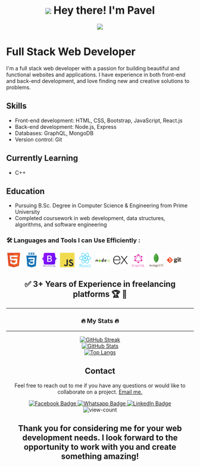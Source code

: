 <div align="center" width="100%">
  
  <h1>
    <img src="https://media.giphy.com/media/hvRJCLFzcasrR4ia7z/giphy.gif" width="50px"/>
    Hey there! I'm Pavel
  </h1>
  
  <img src="https://media.giphy.com/media/DCBuTtOtzhrGK5sdNv/giphy.gif"/><br/>
  
</div>
  
# Full Stack Web Developer
I'm a full stack web developer with a passion for building beautiful and functional websites and applications. I have experience in both front-end and back-end development, and love finding new and creative solutions to problems.
  
## Skills
- Front-end development: HTML, CSS, Bootstrap, JavaScript, React.js
- Back-end development: Node.js, Express
- Databases: GraphQL, MongoDB
- Version control: Git

## Currently Learning
- C++

## Education
- Pursuing B.Sc. Degree in Computer Science & Engineering from Prime University
- Completed coursework in web development, data structures, algorithms, and software engineering

### :hammer_and_wrench: Languages and Tools I can Use Efficiently :

<div>
  <img src="https://github.com/devicons/devicon/blob/master/icons/html5/html5-original.svg" title="HTML5" alt="HTML" width="40" height="40"/>&nbsp;
  <img src="https://github.com/devicons/devicon/blob/master/icons/css3/css3-plain-wordmark.svg"  title="CSS3" alt="CSS" width="40" height="40"/>&nbsp;
  <img src="https://github.com/devicons/devicon/blob/master/icons/bootstrap/bootstrap-original-wordmark.svg" title="Bootstrap5" **alt="Bootstrap" width="40" height="40"/>&nbsp;
  <img src="https://github.com/devicons/devicon/blob/master/icons/javascript/javascript-original.svg" title="JavaScript" alt="JavaScript" width="40" height="40"/>&nbsp;
  <img src="https://github.com/devicons/devicon/blob/master/icons/react/react-original-wordmark.svg" title="React" alt="React" width="40" height="40"/>&nbsp;
  <img src="https://github.com/devicons/devicon/blob/master/icons/nodejs/nodejs-original-wordmark.svg" title="NodeJS" alt="NodeJS" width="40" height="40"/>&nbsp;
  <img src="https://github.com/devicons/devicon/blob/master/icons/express/express-original.svg" title="Express" alt="Express" width="40" height="40"/>&nbsp;
  <img src="https://github.com/devicons/devicon/blob/master/icons/graphql/graphql-plain-wordmark.svg" title="GraphQL"  alt="GraphQL" width="40" height="40"/>&nbsp;
  <img src="https://github.com/devicons/devicon/blob/master/icons/mongodb/mongodb-original-wordmark.svg" title="MongoDB"  alt="MongoDB" width="40" height="40"/>&nbsp;
  <img src="https://github.com/devicons/devicon/blob/master/icons/git/git-original-wordmark.svg" title="Git" **alt="Git" width="40" height="40"/>
</div>

<div align="center" width="100%">

## :white_check_mark: 3+ Years of Experience in freelancing platforms :trophy: :1st_place_medal:
---
### :fire: My Stats :fire:
---
  [![GitHub Streak](http://github-readme-streak-stats.herokuapp.com?user=mh-pavel&theme=dark&background=000000)](https://git.io/streak-stats)
  <br/>
  [![GitHub Stats](https://github-readme-stats.vercel.app/api/?username=mh-pavel&layout=compact&theme=vision-friendly-dark)](https://github.com/anuraghazra/github-readme-stats)
  <br/>
  [![Top Langs](https://github-readme-stats.vercel.app/api/top-langs/?username=mh-pavel&layout=compact&theme=vision-friendly-dark)](https://github.com/anuraghazra/github-readme-stats)
  
  ## Contact
  Feel free to reach out to me if you have any questions or would like to collaborate on a project.
  [Email me.](mailto:mhpavel786@gmail.com)
    
  <a href="https://www.facebook.com/mahamudulhasan.sahir" target="_blank">
    <img src="https://img.shields.io/badge/Facebook-blue?style=for-the-badge&logo=facebook&logoColor=white" alt="Facebook Badge"/>
  </a>
  <a href="https://wa.me/1643573332" target="_blank">
    <img src="https://img.shields.io/badge/Whatsapp-brightgreen?style=for-the-badge&logo=whatsapp&logoColor=white" alt="Whatsapp Badge"/>
  </a>
  <a href="https://www.linkedin.com/in/mh-pavel" target="_blank">
    <img src="https://img.shields.io/badge/LinkedIn-blue?style=for-the-badge&logo=linkedin&logoColor=white" alt="LinkedIn Badge"/>
  </a>
  <br/>
  <img src="https://komarev.com/ghpvc/?username=mh-pavel&style=flat-square&color=blue" alt="view-count" />
  
## Thank you for considering me for your web development needs. I look forward to the opportunity to work with you and create something amazing!
  
</div>
